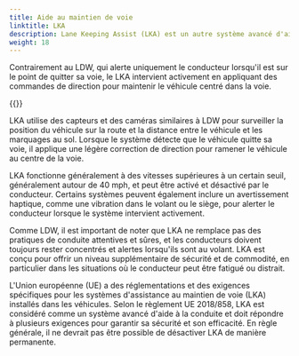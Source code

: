 ```yaml
---
title: Aide au maintien de voie
linktitle: LKA
description: Lane Keeping Assist (LKA) est un autre système avancé d'aide à la conduite (ADAS) qui aide les conducteurs à rester dans leur voie pendant la conduite.
weight: 18
---
```

<!-- markdownlint-disable MD033 -->

Contrairement au LDW, qui alerte uniquement le conducteur lorsqu'il est sur le point de quitter sa voie, le LKA intervient activement en appliquant des commandes de direction pour maintenir le véhicule centré dans la voie.

{{<evkxdisplayaddarticle />}}

LKA utilise des capteurs et des caméras similaires à LDW pour surveiller la position du véhicule sur la route et la distance entre le véhicule et les marquages au sol. Lorsque le système détecte que le véhicule quitte sa voie, il applique une légère correction de direction pour ramener le véhicule au centre de la voie.

LKA fonctionne généralement à des vitesses supérieures à un certain seuil, généralement autour de 40 mph, et peut être activé et désactivé par le conducteur. Certains systèmes peuvent également inclure un avertissement haptique, comme une vibration dans le volant ou le siège, pour alerter le conducteur lorsque le système intervient activement.

Comme LDW, il est important de noter que LKA ne remplace pas des pratiques de conduite attentives et sûres, et les conducteurs doivent toujours rester concentrés et alertes lorsqu'ils sont au volant. LKA est conçu pour offrir un niveau supplémentaire de sécurité et de commodité, en particulier dans les situations où le conducteur peut être fatigué ou distrait.

L'Union européenne (UE) a des réglementations et des exigences spécifiques pour les systèmes d'assistance au maintien de voie (LKA) installés dans les véhicules. Selon le règlement UE 2018/858, LKA est considéré comme un système avancé d'aide à la conduite et doit répondre à plusieurs exigences pour garantir sa sécurité et son efficacité. En règle générale, il ne devrait pas être possible de désactiver LKA de manière permanente.
